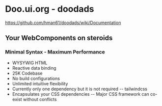 # Doo.ui.org - doodads 
https://github.com/hman61/doodads/wiki/Documentation

## Your WebComponents on steroids 
### Minimal Syntax - Maximum Performance
- WYSYWIG HTML
- Reactive data binding
- 25K Codebase
- No build configurations
- Unlimited intuitive flexibility
- Currently only one dependency but it is not required
-- tailwindcss
- Encapsulates your CSS dependencies
-- Major CSS framework can co-exist without conflicts
